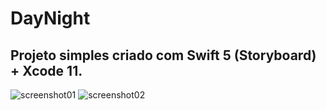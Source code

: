 # DayNight

## Projeto simples criado com Swift 5 (Storyboard) + Xcode 11.

![screenshot01](https://user-images.githubusercontent.com/10690387/89965401-186d3e00-dc23-11ea-8205-9d6aaef52d2a.png)
![screenshot02](https://user-images.githubusercontent.com/10690387/89965420-24590000-dc23-11ea-9daf-cf87ac3ad348.png)
